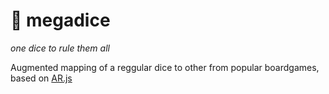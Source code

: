 
# :game_die: megadice 
*one dice to rule them all*

Augmented mapping of a reggular dice to other from popular boardgames, based on [AR.js](https://github.com/jeromeetienne/AR.js)
